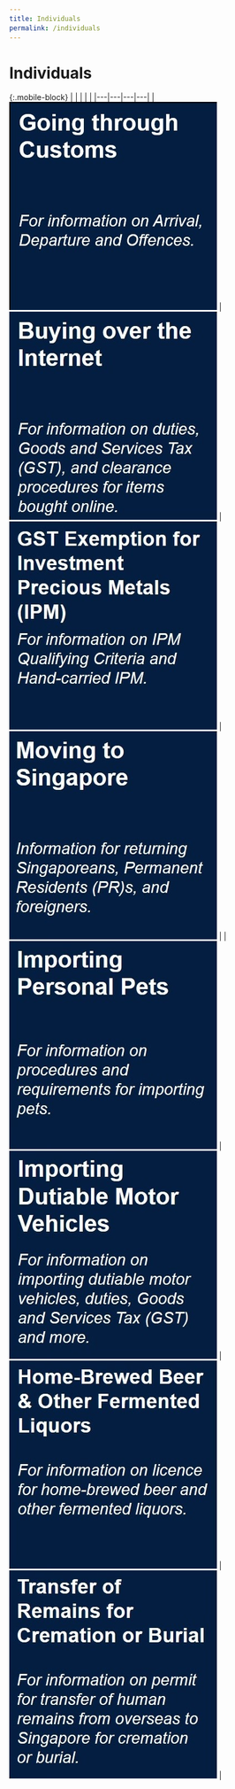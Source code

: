 ```yaml
---
title: Individuals
permalink: /individuals
---
```


# Individuals

{:.mobile-block}
|   |   |   |   |
|---|---|---|---|
| [![](/images/Individuals(1).jpg)](/individuals/going-through-customs/arrivals)  | [![](/images/Individuals(2).jpg)](/individuals/buying-over-the-internet/)  |  [![](/images/Individuals(3).jpg)](/individuals/gst-exemption-for-investment-precious-metals/) |  [![](/images/Individuals(4).jpg)](/individuals/moving-to-singapore/) |
|  [![](/images/Individuals(5).jpg)](/individuals/importing-personal-pets/) |  [![](/images/Individuals(6).jpg)](/individuals/importing-dutiable-motor-vehicles/) | [![](/images/Individuals(7).jpg)](/individuals/home-brewed-beer-and-other-fermented-liquors/)  |  [![](/images/Individuals(8).jpg)](/individuals/transfer-of-remains-for-cremation-or-burial/) |


